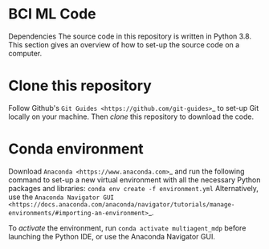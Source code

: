 # BCI ML Code

Dependencies
The source code in this repository is written in Python 3.8. This section gives an overview of how to set-up the source code on a computer.

# Clone this repository
Follow Github's `Git Guides <https://github.com/git-guides>`_ to set-up Git locally on your machine. Then *clone* this repository to download the code.

# Conda environment
Download `Anaconda <https://www.anaconda.com>`_ and run the following command to set-up a new virtual environment with all the necessary Python packages and libraries: 
``conda env create -f environment.yml``
Alternatively, use the `Anaconda Navigator GUI <https://docs.anaconda.com/anaconda/navigator/tutorials/manage-environments/#importing-an-environment>`_.

To *activate* the environment, run ``conda activate multiagent_mdp`` before launching the Python IDE, or use the Anaconda Navigator GUI.
